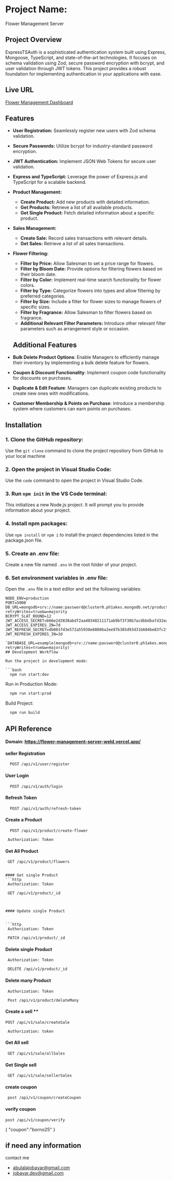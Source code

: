 # Project Name:
Flower Management Server

## Project Overview

ExpressTSAuth is a sophisticated authentication system built using Express, Mongoose, TypeScript, and state-of-the-art technologies. It focuses on schema validation using Zod, secure password encryption with bcrypt, and user validation through JWT tokens. This project provides a robust foundation for implementing authentication in your applications with ease.

## Live URL
[Flower Management Dashboard](https://flower-management-server-weld.vercel.app)


## Features
- **User Registration:** Seamlessly register new users with Zod schema validation.
- **Secure Passwords:** Utilize bcrypt for industry-standard password encryption.
- **JWT Authentication:** Implement JSON Web Tokens for secure user validation.
- **Express and TypeScript:** Leverage the power of Express.js and TypeScript for a scalable backend.
- **Product Management:**
  - **Create Product:** Add new products with detailed information.
  - **Get Products:** Retrieve a list of all available products.
  - **Get Single Product:** Fetch detailed information about a specific product.
- **Sales Management:**
  - **Create Sale:** Record sales transactions with relevant details.
  - **Get Sales:** Retrieve a list of all sales transactions.
- **Flower Filtering:**
  - **Filter by Price:** Allow Salesman to set a price range for flowers.
  - **Filter by Bloom Date:** Provide options for filtering flowers based on their bloom date.
  - **Filter by Color:** Implement real-time search functionality for flower colors.
  - **Filter by Type:** Categorize flowers into types and allow filtering by preferred categories.
  - **Filter by Size:** Include a filter for flower sizes to manage flowers of specific sizes.
  - **Filter by Fragrance:** Allow Salesman to filter flowers based on fragrance.
  - **Additional Relevant Filter Parameters:** Introduce other relevant filter parameters such as arrangement style or occasion.
  ## Additional Features

- **Bulk Delete Product Options**: Enable Managers to efficiently manage their inventory by implementing a bulk delete feature for flowers.
- **Coupon & Discount Functionality**: Implement coupon code functionality for discounts on purchases.
- **Duplicate & Edit Feature**: Managers can duplicate existing products to create new ones with modifications.
- **Customer Membership & Points on Purchase**: Introduce a membership system where customers can earn points on purchases.


## Installation

### 1. Clone the GitHub repository:
Use the `git clone` command to clone the project repository from GitHub to your local machine

### 2. Open the project in Visual Studio Code:
Use the `code` command to open the project in Visual Studio Code.

### 3. Run `npm init` in the VS Code terminal:
This initializes a new Node.js project. It will prompt you to provide information about your project.

### 4. Install npm packages: 
Use `npm install` or `npm i` to install the project dependencies listed in the package.json file.

### 5. Create an .env file:
Create a new file named `.env` in the root folder of your project.

### 6. Set environment variables in .env file:
Open the `.env` file in a text editor and set the following variables:

```plaintext
NODE_ENV=production
PORT=5000
DB_URL=mongodb+srv://name:password@cluster0.ph1akes.mongodb.net/product?retryWrites=true&w=majority
BCRYPT_SLAT_ROUND=12
JWT_ACCESS_SECRET=b66e2d3838abdf2aa40348211171ab9bf3f30b7acdbbdbafd32ea2a14fa30392
JWT_ACCESS_EXPIRES_IN=7d
JWT_REFRESH_SECRET=db001fd3e572a55930e88086a2ee97b385d93d31b604be83fc2f8c4cee3b4e28e617600524f1423300873d72e91833f0ba617d6f6f14ede7e37d5ef95e009007
JWT_REFRESH_EXPIRES_IN=3d

`DATABASE_URL=example(mongodb+srv://name:password@cluster0.ph1akes.mongodb.net/courses?retryWrites=true&w=majority)`
## Development Workflow

Run the project in development mode:

```bash
  npm run start:dev
```
Run in Production Mode:
```bash
  npm run start:prod
```
Build Project:
```bash
  npm run build
  ```

## API Reference

#### Domain: https://flower-management-server-weld.vercel.app/

#### seller Registration

```http
  POST /api/v1/user/register
```

####  User Login

```http
  POST /api/v1/auth/login
```

#### Refresh Token

```http
  POST /api/v1/auth/refresh-token

```



#### Create a Product 

```http
  POST /api/v1/product/create-flower

```
```http
 Authorization: Token
```


#### Get All Product 

```http
 GET /api/v1/product/flowers


#### Get single Product 
```http
 Authorization: Token
``` 
```http
 GET /api/v1/product/_id



#### Update single Product 


```http
 Authorization: Token
``` 
```http
 PATCH /api/v1/product/_id
```

#### Delete single Product 


```http
 Authorization: Token
``` 
```http
 DELETE /api/v1/product/_id
```
#### Delete many Product 


```http
 Authorization: Token
``` 
```http
 Post /api/v1/product/delateMany
```


#### Create a sell **

```http
POST /api/v1/sale/createSale
```
```http
 Authorization: token
```


#### Get All sell

```http
 GET /api/v1/sale/allSales
 ```
#### Get Single sell

```http
 GET /api/v1/sale/sellerSales
```

#### create coupon 

```http
 post /api/v1/coupon/createCoupon

```
#### verify coupon 

```http
post /api/v1/coupon/verify

```
{
    "coupon":"borno25"
}



## if need any information
contact me

- abulalajobayar@gmail.com
- jobayar.dev@gmail.com

